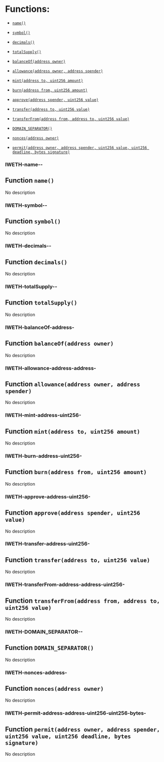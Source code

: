 # Functions:

- [`name()`](#IWETH-name--)

- [`symbol()`](#IWETH-symbol--)

- [`decimals()`](#IWETH-decimals--)

- [`totalSupply()`](#IWETH-totalSupply--)

- [`balanceOf(address owner)`](#IWETH-balanceOf-address-)

- [`allowance(address owner, address spender)`](#IWETH-allowance-address-address-)

- [`mint(address to, uint256 amount)`](#IWETH-mint-address-uint256-)

- [`burn(address from, uint256 amount)`](#IWETH-burn-address-uint256-)

- [`approve(address spender, uint256 value)`](#IWETH-approve-address-uint256-)

- [`transfer(address to, uint256 value)`](#IWETH-transfer-address-uint256-)

- [`transferFrom(address from, address to, uint256 value)`](#IWETH-transferFrom-address-address-uint256-)

- [`DOMAIN_SEPARATOR()`](#IWETH-DOMAIN_SEPARATOR--)

- [`nonces(address owner)`](#IWETH-nonces-address-)

- [`permit(address owner, address spender, uint256 value, uint256 deadline, bytes signature)`](#IWETH-permit-address-address-uint256-uint256-bytes-)

### IWETH-name--

## Function `name()`

No description

### IWETH-symbol--

## Function `symbol()`

No description

### IWETH-decimals--

## Function `decimals()`

No description

### IWETH-totalSupply--

## Function `totalSupply()`

No description

### IWETH-balanceOf-address-

## Function `balanceOf(address owner)`

No description

### IWETH-allowance-address-address-

## Function `allowance(address owner, address spender)`

No description

### IWETH-mint-address-uint256-

## Function `mint(address to, uint256 amount)`

No description

### IWETH-burn-address-uint256-

## Function `burn(address from, uint256 amount)`

No description

### IWETH-approve-address-uint256-

## Function `approve(address spender, uint256 value)`

No description

### IWETH-transfer-address-uint256-

## Function `transfer(address to, uint256 value)`

No description

### IWETH-transferFrom-address-address-uint256-

## Function `transferFrom(address from, address to, uint256 value)`

No description

### IWETH-DOMAIN_SEPARATOR--

## Function `DOMAIN_SEPARATOR()`

No description

### IWETH-nonces-address-

## Function `nonces(address owner)`

No description

### IWETH-permit-address-address-uint256-uint256-bytes-

## Function `permit(address owner, address spender, uint256 value, uint256 deadline, bytes signature)`

No description
